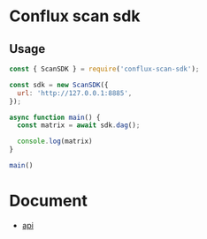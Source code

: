 # Conflux scan sdk

## Usage

```javascript
const { ScanSDK } = require('conflux-scan-sdk');

const sdk = new ScanSDK({
  url: 'http://127.0.0.1:8885',
});

async function main() {
  const matrix = await sdk.dag();

  console.log(matrix)
}

main()
```

# Document

* [api](https://github.com/GeekBerry/conflux-scan-sdk/blob/master/api.md)
